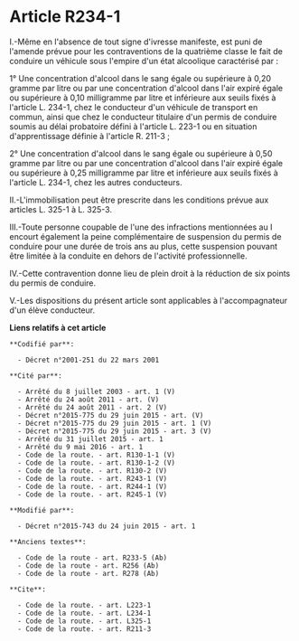 # Article R234-1

I.-Même en l'absence de tout signe d'ivresse manifeste, est puni de l'amende prévue pour les contraventions de la quatrième
classe le fait de conduire un véhicule sous l'empire d'un état alcoolique caractérisé par : 

1° Une concentration d'alcool dans le sang égale ou supérieure à 0,20 gramme par litre ou par une concentration d'alcool dans
l'air expiré égale ou supérieure à 0,10 milligramme par litre et inférieure aux seuils fixés à l'article L. 234-1, chez le
conducteur d'un véhicule de transport en commun, ainsi que chez le conducteur titulaire d'un permis de conduire soumis au
délai probatoire défini à l'article L. 223-1 ou en situation d'apprentissage définie à l'article R. 211-3 ; 

2° Une concentration d'alcool dans le sang égale ou supérieure à 0,50 gramme par litre ou par une concentration d'alcool dans
l'air expiré égale ou supérieure à 0,25 milligramme par litre et inférieure aux seuils fixés à l'article L. 234-1, chez les
autres conducteurs. 

II.-L'immobilisation peut être prescrite dans les conditions prévue aux articles L. 325-1 à L. 325-3. 

III.-Toute personne coupable de l'une des infractions mentionnées au I encourt également la peine complémentaire de
suspension du permis de conduire pour une durée de trois ans au plus, cette suspension pouvant être limitée à la conduite en
dehors de l'activité professionnelle. 

IV.-Cette contravention donne lieu de plein droit à la réduction de six points du permis de conduire. 

V.-Les dispositions du présent article sont applicables à l'accompagnateur d'un élève conducteur.

**Liens relatifs à cet article**

	**Codifié par**:

	  - Décret n°2001-251 du 22 mars 2001

	**Cité par**:

	  - Arrêté du 8 juillet 2003 - art. 1 (V)
	  - Arrêté du 24 août 2011 - art. (V)
	  - Arrêté du 24 août 2011 - art. 2 (V)
	  - Décret n°2015-775 du 29 juin 2015 - art. (V)
	  - Décret n°2015-775 du 29 juin 2015 - art. 1 (V)
	  - Décret n°2015-775 du 29 juin 2015 - art. 3 (V)
	  - Arrêté du 31 juillet 2015 - art. 1
	  - Arrêté du 9 mai 2016 - art. 1
	  - Code de la route. - art. R130-1-1 (V)
	  - Code de la route. - art. R130-1-2 (V)
	  - Code de la route. - art. R130-2 (V)
	  - Code de la route. - art. R243-1 (V)
	  - Code de la route. - art. R244-1 (V)
	  - Code de la route. - art. R245-1 (V)

	**Modifié par**:

	  - Décret n°2015-743 du 24 juin 2015 - art. 1

	**Anciens textes**:

	  - Code de la route - art. R233-5 (Ab)
	  - Code de la route - art. R256 (Ab)
	  - Code de la route - art. R278 (Ab)

	**Cite**:

	  - Code de la route. - art. L223-1
	  - Code de la route. - art. L234-1
	  - Code de la route. - art. L325-1
	  - Code de la route. - art. R211-3
